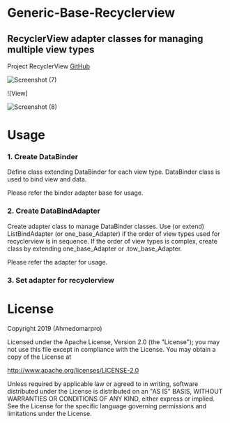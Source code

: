 # Generic-Base-Recyclerview

## RecyclerView adapter classes for managing multiple view types

 
 Project RecyclerView 
[GitHub](https://github.com/Ahmedomarpro/Generic-Base-Recyclerview/tree/master/app/src/main)

![Screenshot (7)](https://user-images.githubusercontent.com/22521791/66183340-e42b0780-e678-11e9-8b50-ca426585cfbf.png)

![View]

![Screenshot (8)](https://user-images.githubusercontent.com/22521791/66183354-f1e08d00-e678-11e9-805a-6bdd59ecc536.png)



 
# Usage 

### 1. Create DataBinder

Define class extending DataBinder for each view type.
DataBinder class is used to bind view and data.

Please refer the binder adapter base for usage.

### 2. Create DataBindAdapter

Create adapter class to manage DataBinder classes.
Use (or extend) ListBindAdapter (or one_base_Adapter) if the order of view types used for recyclerview is in sequence. If the order of view types is complex, create class by extending one_base_Adapter or .tow_base_Adapter.

Please refer the adapter  for usage.
### 3. Set adapter for recyclerview

# License 

Copyright 2019 (Ahmedomarpro)

Licensed under the Apache License, Version 2.0 (the "License");
you may not use this file except in compliance with the License.
You may obtain a copy of the License at

   http://www.apache.org/licenses/LICENSE-2.0

Unless required by applicable law or agreed to in writing, software
distributed under the License is distributed on an "AS IS" BASIS,
WITHOUT WARRANTIES OR CONDITIONS OF ANY KIND, either express or implied.
See the License for the specific language governing permissions and
limitations under the License.
